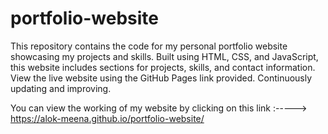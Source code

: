 # portfolio-website
This repository contains the code for my personal portfolio website showcasing my projects and skills. Built using HTML, CSS, and JavaScript, this website includes sections for projects, skills, and contact information. View the live website using the GitHub Pages link provided. Continuously updating and improving.


You can view the working of my website by clicking on this link :-----> https://alok-meena.github.io/portfolio-website/
